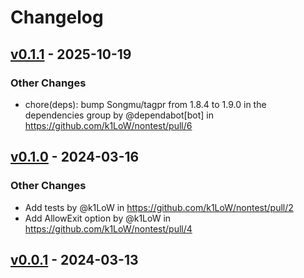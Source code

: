 # Changelog

## [v0.1.1](https://github.com/k1LoW/nontest/compare/v0.1.0...v0.1.1) - 2025-10-19
### Other Changes
- chore(deps): bump Songmu/tagpr from 1.8.4 to 1.9.0 in the dependencies group by @dependabot[bot] in https://github.com/k1LoW/nontest/pull/6

## [v0.1.0](https://github.com/k1LoW/nontest/compare/v0.0.1...v0.1.0) - 2024-03-16
### Other Changes
- Add tests by @k1LoW in https://github.com/k1LoW/nontest/pull/2
- Add AllowExit option by @k1LoW in https://github.com/k1LoW/nontest/pull/4

## [v0.0.1](https://github.com/k1LoW/nontest/commits/v0.0.1) - 2024-03-13
